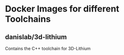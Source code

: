 # Docker Images for different Toolchains

## danislab/3d-lithium
Contains the C++ toolchain for 3D-Lithium
